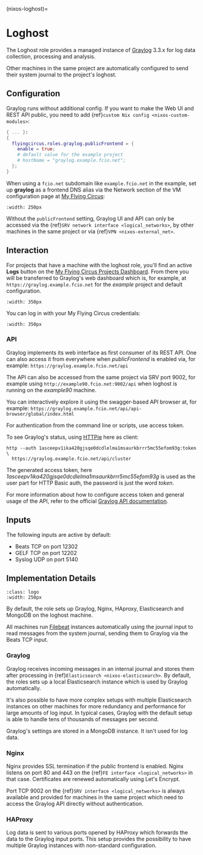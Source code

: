 (nixos-loghost)=

# Loghost

The Loghost role provides a managed instance of [Graylog](http://www.graylog.org) 3.3.x for log data collection, processing and
analysis.

Other machines in the same project are automatically configured to send their
system journal to the project's loghost.

## Configuration

Graylog runs without additional config. If you want to make the Web UI and REST
API public, you need to add {ref}`custom Nix config <nixos-custom-modules>`:

```Nix
{ ... }:
{
  flyingcircus.roles.graylog.publicFrontend = {
    enable = true;
    # default value for the example project
    # hostName = "graylog.example.fcio.net";
  };
}
```

When using a `fcio.net` subdomain like `example.fcio.net` in the example, set
up **graylog** as a frontend DNS alias via the Network section of the VM
configuration page at [My Flying Circus](https://my.flyingcircus.io):

```{image} images/graylog_fe_alias.png
:width: 250px
```

Without the `publicFrontend` setting, Graylog UI and API can only be accessed via the
{ref}`SRV network interface <logical_networks>`, by other machines in the same
project or via {ref}`VPN <nixos-external_net>`.

## Interaction

For projects that have a machine with the loghost role, you'll find an active
**Logs** button on the [My Flying Circus Projects Dashboard](https://my.flyingcircus.io). From there you will be transferred to Graylog's
web dashboard which is, for example, at `https://graylog.example.fcio.net` for
the *example* project and default configuration.

```{image} images/graylog.png
:width: 350px
```

You can log in with your My Flying Circus credentials:

```{image} images/graylog_login.png
:width: 350px
```

### API

Graylog implements its web interface as first consumer of its REST API. One
can also access it from everywhere when *publicFrontend* is enabled via, for
example: `https://graylog.example.fcio.net/api`

The API can also be accessed from the same project via SRV port 9002, for
example using `http://example90.fcio.net:9002/api` when loghost is running on
the *example90* machine.

You can interactively explore it using the swagger-based API browser at, for
example:
`https://graylog.example.fcio.net/api/api-browser/global/index.html`

For authentication from the command line or scripts, use access token.

To see Graylog's status, using [HTTPie](https://httpie.io) here as client:

```shell
http --auth 1asceepv1ika420gjsqe0dcdlelma1msaurkbrrr5mc55efom93g:token \
  https://graylog.example.fcio.net/api/cluster
```

The generated access token, here
*1asceepv1ika420gjsqe0dcdlelma1msaurkbrrr5mc55efom93g* is used as the user part
for HTTP Basic auth, the password is just the word *token*.

For more information about how to configure access token and general usage of
the API, refer to the official [Graylog API documentation](https://archivedocs.graylog.org/en/latest/pages/configuration/rest_api.html).

## Inputs

The following inputs are active by default:

- Beats TCP on port 12302
- GELF TCP on port 12202
- Syslog UDP on port 5140

## Implementation Details

```{image} images/graylog_min_arch.png
:class: logo
:width: 250px
```

By default, the role sets up Graylog, Nginx, HAproxy, Elasticsearch and MongoDB
on the loghost machine.

All machines run [Filebeat](https://www.elastic.co/beats/filebeat) instances
automatically using the journal input to read messages from the system journal,
sending them to Graylog via the Beats TCP input.

### Graylog

Graylog receives incoming messages in an internal journal and stores them after
processing in {ref}`Elasticsearch <nixos-elasticsearch>`.
By default, the roles sets up a local Elasticsearch instance which is used by
Graylog automatically.

It's also possible to have more complex setups with multiple Elasticsearch
instances on other machines for more redundancy and performance for large
amounts of log input.  In typical cases, Graylog with the default setup is able
to handle tens of thousands of messages per second.

Graylog's settings are stored in a MongoDB instance. It isn't used for log data.

### Nginx

Nginx provides SSL termination if the public frontend is enabled.
Nginx listens on port 80 and 443 on the {ref}`FE interface <logical_networks>`
in that case. Certificates are renewed automatically using Let's Encrypt.

Port TCP 9002 on the {ref}`SRV interface <logical_networks>` is always available
and provided for machines in the same project which need to access the Graylog
API directly without authentication.

### HAProxy

Log data is sent to various ports opened by HAProxy which forwards the
data to the Graylog input ports. This setup provides the possibility to have
multiple Graylog instances with non-standard configuration.
